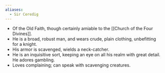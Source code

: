 ```yaml
---
aliases:
  - Sir Ceredig
---
```

- Of the Old Faith, though certainly amiable to the [[Church of the Four Divines]].
- He is a broad, robust man, and wears crude, plain clothing, unbefitting for a knight.
- His armor is scavenged, wields a neck-catcher.
- He is an inquisitive sort, keeping an eye on all his realm with great detail. He adores gambling.
- Loves complaining; can speak with scavenging creatures.